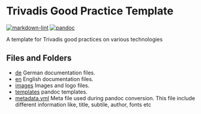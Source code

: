 # Trivadis Good Practice Template

<!-- markdownlint-disable MD013 -->
[![markdown-lint](https://github.com/Trivadis/good-practice-template/actions/workflows/mdlint.yml/badge.svg)](https://github.com/Trivadis/good-practice-template/actions/workflows/mdlint.yml) [![pandoc](https://github.com/Trivadis/good-practice-template/actions/workflows/pandoc.yml/badge.svg)](https://github.com/Trivadis/good-practice-template/actions/workflows/pandoc.yml)

A template for Trivadis good practices on various technologies

## Files and Folders

- [de](de) German documentation files.
- [en](en) English documentation files.
- [images](images) Images and logo files.
- [templates](templates) pandoc templates.
- [metadata.yml](metadata.yml) Meta file used during pandoc conversion. This file include different information like, title, subtile, author, fonts etc
